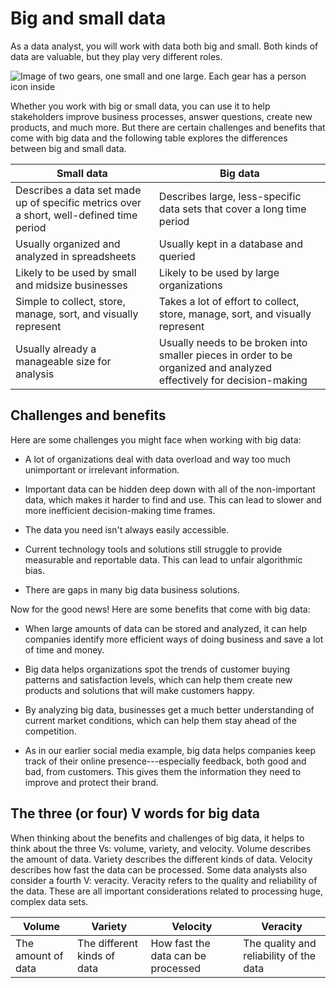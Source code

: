 Big and small data
==================

As a data analyst, you will work with data both big and small. Both kinds of data are valuable, but they play very different roles. 

![Image of two gears, one small and one large. Each gear has a person icon inside](https://d3c33hcgiwev3.cloudfront.net/imageAssetProxy.v1/qqMx90uPSXKjMfdLjylyhA_9446c4e043cb4cc69815ba1bd2d14649_Screen-Shot-2021-03-04-at-4.18.56-PM.png?expiry=1641772800000&hmac=kIxi1B9X3ioiR4GG9fXbKOAI4KamSFLNX5ikilm5Y5s)

Whether you work with big or small data, you can use it to help stakeholders improve business processes, answer questions, create new products, and much more. But there are certain challenges and benefits that come with big data and the following table explores the differences between big and small data.

| Small data | Big data |
| --- | --- |
| Describes a data set made up of specific metrics over a short, well-defined time period | Describes large, less-specific data sets that cover a long time period |
| Usually organized and analyzed in spreadsheets | Usually kept in a database and queried |
| Likely to be used by small and midsize businesses | Likely to be used by large organizations |
| Simple to collect, store, manage, sort, and visually represent | Takes a lot of effort to collect, store, manage, sort, and visually represent |
| Usually already a manageable size for analysis | Usually needs to be broken into smaller pieces in order to be organized and analyzed effectively for decision-making |

Challenges and benefits
-----------------------

Here are some challenges you might face when working with big data:

-   A lot of organizations deal with data overload and way too much unimportant or irrelevant information. 

-   Important data can be hidden deep down with all of the non-important data, which makes it harder to find and use. This can lead to slower and more inefficient decision-making time frames.

-   The data you need isn't always easily accessible. 

-   Current technology tools and solutions still struggle to provide measurable and reportable data. This can lead to unfair algorithmic bias. 

-   There are gaps in many big data business solutions.

Now for the good news! Here are some benefits that come with big data:

-   When large amounts of data can be stored and analyzed, it can help companies identify more efficient ways of doing business and save a lot of time and money.

-   Big data helps organizations spot the trends of customer buying patterns and satisfaction levels, which can help them create new products and solutions that will make customers happy.

-   By analyzing big data, businesses get a much better understanding of current market conditions, which can help them stay ahead of the competition.

-   As in our earlier social media example, big data helps companies keep track of their online presence---especially feedback, both good and bad, from customers. This gives them the information they need to improve and protect their brand.

The three (or four) V words for big data
----------------------------------------

When thinking about the benefits and challenges of big data, it helps to think about the three Vs: volume, variety, and velocity. Volume describes the amount of data. Variety describes the different kinds of data. Velocity describes how fast the data can be processed. Some data analysts also consider a fourth V: veracity. Veracity refers to the quality and reliability of the data. These are all important considerations related to processing huge, complex data sets.

|Volume | Variety | Velocity | Veracity |
| --- | --- | --- | --- |
| The amount of data | The different kinds of data  | How fast the data can be processed | The quality and reliability of the data |